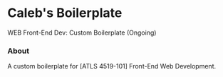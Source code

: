 # Caleb's Boilerplate

WEB Front-End Dev: Custom Boilerplate (Ongoing)

### About
A custom boilerplate for [ATLS 4519-101] Front-End Web Development.
